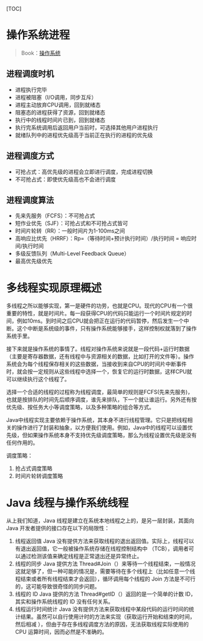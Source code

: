[TOC]

# 操作系统进程
>Book：[操作系统](https://chyyuu.gitbooks.io/ucorebook/content/zh/chapter-4/process_schedule_principal.html)

## 进程调度时机

- 进程执行完毕
- 进程被阻塞（I/O调用，同步互斥）
- 进程主动放弃CPU调用，回到就绪态
- 阻塞态的进程获得了资源，回到就绪态
- 执行中的线程时间片已到，回到就绪态
- 执行完系统调用后返回用户当前时，可选择其他用户进程执行
- 就绪队列中的进程优先级高于当前正在执行的进程的优先级

## 进程调度方式

- 可抢占式：高优先级的进程会立即进行调度，完成进程切换
- 不可抢占式：即使优先级高也不会进行调度

## 进程调度算法

- 先来先服务（FCFS）：不可抢占式
- 短作业优先（SJF）：可抢占式和不可抢占式皆可
- 时间片轮转（RR）：一般时间片为1-100ms之间
- 高响应比优先（HRRF）：Rp=（等待时间+预计执行时间）/执行时间 = 响应时间/执行时间
- 多级反馈队列（Multi-Level Feedback Queue）
- 最高优先级优先

# 多线程实现原理概述
多线程之所以能够实现，第一是硬件的功劳，也就是CPU。现代的CPU有一个很重要的特性，就是时间片。每一段获得CPU的代码只能运行一个时间片规定的时间，例如10ms。到时间之后CPU就会把正在运行的代码暂停，然后发生一个中断。这个中断是系统级的事件，只有操作系统能够接手，这样控制权就落到了操作系统手里。

接下来就是操作系统的事情了。线程对操作系统来说就是一段代码+运行时数据（主要是寄存器数据，还有线程中与资源相关的数据，比如打开的文件等）。操作系统会为每个线程保存相关的这些数据，当接收到来自CPU的时间片中断事件时，就会按一定规则从这些线程中选择一个，恢复它的运行时数据，这样CPU就可以继续执行这个线程了。

选择一个合适的线程的过程称为线程调度，最简单的规则是FCFS(先来先服务)，也就是按排队的时间先后顺序调度，谁先来排队，下一个就让谁运行。另外还有按优先级、按任务大小等调度策略，以及多种策略的组合等方式。

Java中线程实现主要依赖于操作系统，其本身不进行线程管理。它只是把线程相关的操作进行了封装和抽象，以方便我们使用。例如，Java中的线程可以设置优先级，但如果操作系统本身不支持优先级调度策略，那么为线程设置优先级是没有任何作用的。

调度策略：
1. 抢占式调度策略
2. 时间片轮转调度策略

# Java 线程与操作系统线程
从上我们知道，Java 线程是建立在系统本地线程之上的，是另一层封装，其面向 Java 开发者提供的接口存在以下的局限性：
1. 线程返回值
  Java 没有提供方法来获取线程的退出返回值。实际上，线程可以有退出返回值，它一般被操作系统存储在线程控制结构中 （TCB），调用者可以通过检测该值来确定线程是正常退出还是异常终止。
2. 线程的同步
  Java 提供方法 Thread#Join（）来等待一个线程结束，一般情况这就足够了，但一种可能的情况是，需要等待在多个线程上（比如任意一个线程结束或者所有线程结束才会返回），循环调用每个线程的 Join 方法是不可行的，这可能导致很奇怪的同步问题。
3. 线程的 ID
  Java 提供的方法 Thread#getID（）返回的是一个简单的计数 ID，其实和操作系统线程的 ID 没有任何关系。
4. 线程运行时间统计
  Java 没有提供方法来获取线程中某段代码的运行时间的统计结果。虽然可以自行使用计时的方法来实现（获取运行开始和结束的时间，然后相减 ），但由于存在多线程调度方法的原因，无法获取线程实际使用的 CPU 运算时间，因而必然是不准确的。